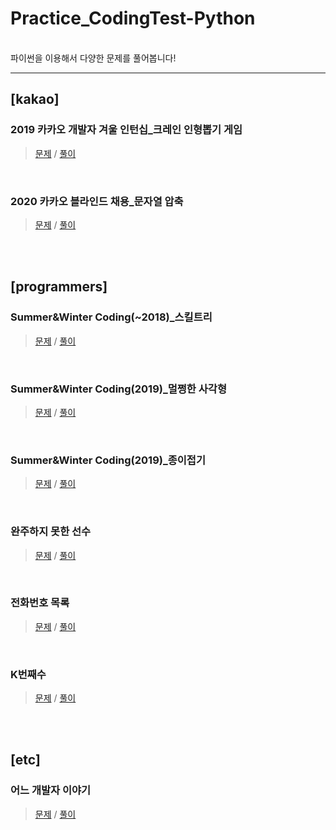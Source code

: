 # Practice_CodingTest-Python
<br>
파이썬을 이용해서 다양한 문제를 풀어봅니다!<br>

***

## [kakao]

### 2019 카카오 개발자 겨울 인턴십_크레인 인형뽑기 게임
> [문제](https://simpleisit.tistory.com/144) / [풀이](./kakao/2019_카카오_개발자_겨울_인턴십-크레인인형뽑기게임.py)
<br>

### 2020 카카오 블라인드 채용_문자열 압축
> [문제](https://simpleisit.tistory.com/152) / [풀이](./kakao/2020_카카오_블라인드_채용-문자열압축.py)
<br>
<br>

## [programmers]

### Summer&Winter Coding(~2018)_스킬트리
> [문제](https://simpleisit.tistory.com/146) / [풀이](./etc/Summer&Winter_Coding(~2018)-스킬트리.py)
<br>

### Summer&Winter Coding(2019)_멀쩡한 사각형
> [문제](https://simpleisit.tistory.com/147) / [풀이](./etc/Summer&Winter_Coding(2019)-멀쩡한사각형.py)
<br>

### Summer&Winter Coding(2019)_종이접기
> [문제](https://simpleisit.tistory.com/149) / [풀이](./etc/Summer&Winter_Coding(2019)-종이접기.py)
<br>

### 완주하지 못한 선수
> [문제](https://simpleisit.tistory.com/153) / [풀이](./etc/완주하지_못한_선수.py)
<br>

### 전화번호 목록
> [문제](https://simpleisit.tistory.com/154) / [풀이](./etc/전화번호_목록.py)
<br>

### K번째수
> [문제](https://simpleisit.tistory.com/155) / [풀이](./etc/K번째수.py)
<br>
<br>

## [etc]

### 어느 개발자 이야기
> [문제](https://simpleisit.tistory.com/150) / [풀이](./etc/어느_개발자_이야기.py)
<br>
<br>